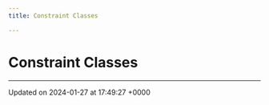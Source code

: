```yaml
---
title: Constraint Classes

---
```


# Constraint Classes








-------------------------------

Updated on 2024-01-27 at 17:49:27 +0000